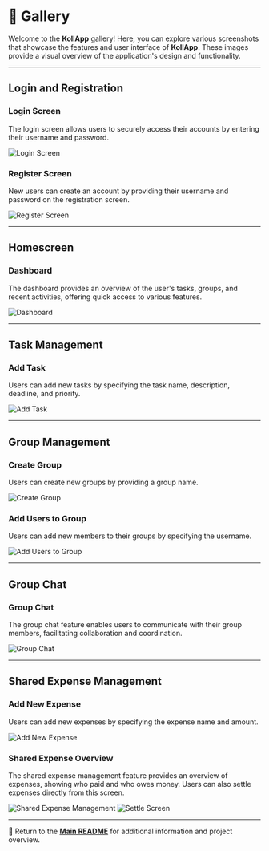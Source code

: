 # 📸 Gallery

Welcome to the **KollApp** gallery! Here, you can explore various screenshots that showcase the features and user interface of **KollApp**. These images provide a visual overview of the application's design and functionality.

---

## Login and Registration

### Login Screen

The login screen allows users to securely access their accounts by entering their username and password.

![Login Screen](../release3/img/login%20screen.png)

### Register Screen

New users can create an account by providing their username and password on the registration screen.

![Register Screen](../release3/img/register%20screen.png)

---

## Homescreen

### Dashboard

The dashboard provides an overview of the user's tasks, groups, and recent activities, offering quick access to various features.

![Dashboard](../release3/img/dashboard.png)

---

## Task Management

### Add Task

Users can add new tasks by specifying the task name, description, deadline, and priority.

![Add Task](../release3/img/add%20task.png)

---

## Group Management

### Create Group

Users can create new groups by providing a group name.

![Create Group](../release3/img/create%20group.png)

### Add Users to Group

Users can add new members to their groups by specifying the username.

![Add Users to Group](../release3/img/add%20user%20to%20group.png)

---

## Group Chat

### Group Chat

The group chat feature enables users to communicate with their group members, facilitating collaboration and coordination.

![Group Chat](../release3/img/group%20chat.png)

---

## Shared Expense Management

### Add New Expense

Users can add new expenses by specifying the expense name and amount.

![Add New Expense](../release3/img/add%20new%20expense.png)

### Shared Expense Overview

The shared expense management feature provides an overview of expenses, showing who paid and who owes money. Users can also settle expenses directly from this screen.

![Shared Expense Management](../release3/img/shared%20expense%20you%20paid.png)
![Settle Screen](../release3/img/settle%20screen.png)

---

📖 Return to the **[Main README](../../readme.md)** for additional information and project overview.
